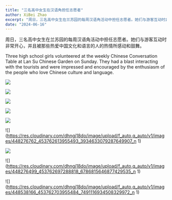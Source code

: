 ```yaml
---
title: "三名高中女生在汉语角担任志愿者"
author: XiBei Zhao
excerpt: "周日，三名高中女生在兰苏园的每周汉语角活动中担任志愿者。她们与游客互动时非常开心，并且被那些热爱中国文化和语言的人的热情所感动和鼓舞。"
date: "2024-06-16"
---
```


周日，三名高中女生在兰苏园的每周汉语角活动中担任志愿者。她们与游客互动时非常开心，并且被那些热爱中国文化和语言的人的热情所感动和鼓舞。

Three high school girls volunteered at the weekly Chinese Conversation Table at Lan Su Chinese Garden on Sunday. They had a blast interacting with the tourists and were impressed and encouraged by the enthusiasm of the people who love Chinese culture and language.

![](https://res.cloudinary.com/dhngj18do/image/upload/f_auto,q_auto/v1/images/448260666_453762513955503_2840626958246310006_n)

![](https://res.cloudinary.com/dhngj18do/image/upload/f_auto,q_auto/v1/images/448372373_453762533955501_5459330554393225319_n)

![](https://res.cloudinary.com/dhngj18do/image/upload/f_auto,q_auto/v1/images/448353588_453762517288836_1141425356141485093_n)

![](https://res.cloudinary.com/dhngj18do/image/upload/f_auto,q_auto/v1/images/448560974_453762583955496_101112930395810544_n)

![](https://res.cloudinary.com/dhngj18do/image/upload/f_auto,q_auto/v1/images/448559438_453762600622161_8391903170604033402_n)

![](https://res.cloudinary.com/dhngj18do/image/upload/f_auto,q_auto/v1/images/448276762_453762613955493_3934633079287649907_n 1)

![](https://res.cloudinary.com/dhngj18do/image/upload/f_auto,q_auto/v1/images/448488965_453762667288821_7518555747161370615_n)

![](https://res.cloudinary.com/dhngj18do/image/upload/f_auto,q_auto/v1/images/448276499_453762697288818_6786815646877429535_n 1)

![](https://res.cloudinary.com/dhngj18do/image/upload/f_auto,q_auto/v1/images/448538166_453762703955484_7491116934508329972_n 1)
